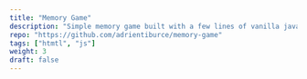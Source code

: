 ```yaml
---
title: "Memory Game"
description: "Simple memory game built with a few lines of vanilla javascript"
repo: "https://github.com/adrientiburce/memory-game"
tags: ["htmtl", "js"]
weight: 3
draft: false
---
```

